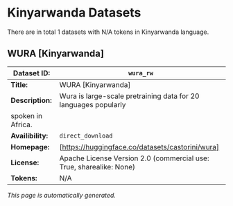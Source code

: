 # Kinyarwanda Datasets

There are in total 1 datasets with N/A tokens in Kinyarwanda language.

## WURA [Kinyarwanda]

| **Dataset ID:**       | `wura_rw`       |
|-----------------------|-----------------------|
| **Title:**            | WURA [Kinyarwanda]            |
| **Description:**      | Wura is large-scale pretraining data for 20 languages popularly
        spoken in Africa.      |
| **Availibility:**     | `direct_download`     |
| **Homepage:**         | [https://huggingface.co/datasets/castorini/wura]         |
| **License:**          | Apache License Version 2.0 (commercial use: True, sharealike: None)          |
| **Tokens:** | N/A |



*This page is automatically generated.*

